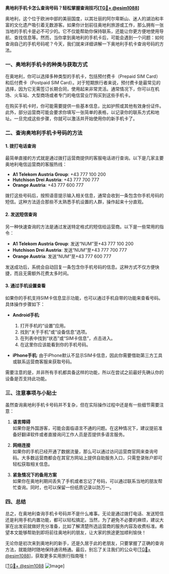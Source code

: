 **奥地利手机卡怎么查询号码？轻松掌握查询技巧[[TG💪+ @esim1088](https://t.me/s/esim1088)]**

奥地利，这个位于欧洲中部的美丽国度，以其壮丽的阿尔卑斯山、迷人的湖泊和丰富的文化遗产吸引着无数游客。如果你计划前往奥地利旅游或工作，那么拥有一张当地的手机卡是必不可少的。它不仅能帮助你保持联系，还能让你更方便地使用导航、查找信息等。然而，当你拿到奥地利的手机卡后，可能会遇到一个问题：如何查询自己的手机号码呢？今天，我们就来详细讲解一下奥地利手机卡查询号码的方法。

### 一、奥地利手机卡的种类与获取方式

在奥地利，你可以选择多种类型的手机卡，包括预付费卡（Prepaid SIM Card）和后付费卡（Postpaid SIM Card）。对于短期旅行者来说，预付费卡是最常见的选择，因为它无需签订长期合同，使用起来非常灵活。通常情况下，你可以在机场、火车站、大型商场或者专门的电信营业厅购买到这些手机卡。

在购买手机卡时，你可能需要提供一些基本信息，比如护照或其他有效身份证件。此外，部分运营商可能会要求你填写一张简单的表格，以记录你的联系方式和地址。一旦完成这些步骤，你就可以激活并开始使用你的新手机卡了。

### 二、查询奥地利手机卡号码的方法

#### 1. **拨打电话查询**
最简单直接的方式就是通过拨打运营商提供的客服电话进行查询。以下是几家主要奥地利电信运营商的客服热线：

- **A1 Telekom Austria Group**: +43 777 100 200  
- **Hutchison Drei Austria**: +43 777 700 777  
- **Orange Austria**: +43 777 600 777  

拨打这些号码后，按照语音提示输入相关信息，通常会收到一条包含你手机号码的短信。这种方法适合那些不太熟悉手机设置的人群，操作起来十分直观。

#### 2. **发送短信查询**
另一种快速查询的方法是通过发送特定格式的短信给运营商。以下是一些常用的指令：

- **A1 Telekom Austria Group**: 发送“NUM”至+43 777 100 200  
- **Hutchison Drei Austria**: 发送“NUM”至+43 777 700 777  
- **Orange Austria**: 发送“NUM”至+43 777 600 777  

发送成功后，系统会自动回复一条包含你手机号码的信息。这种方式不仅方便快捷，而且无需额外花费太多时间。

#### 3. **通过手机设置查看**
如果你的手机支持SIM卡信息显示功能，也可以通过手机自带的功能来查看号码。具体操作步骤如下：

- **Android手机**:
  1. 打开手机的“设置”应用。
  2. 找到“关于手机”或“设备信息”选项。
  3. 在列表中找到“状态”或“SIM卡信息”，点击进入。
  4. 在这里你应该能看到你的手机号码。

- **iPhone手机**:
  由于iPhone默认不显示SIM卡信息，因此你需要借助第三方工具或联系运营商客服来获取号码。

需要注意的是，并非所有手机都具备这样的功能，所以在尝试之前最好先确认你的设备是否支持此功能。

### 三、注意事项与小贴士

虽然查询奥地利手机卡号码并不复杂，但在实际操作过程中还是有一些细节需要注意：

1. **语言障碍**  
   如果你是外国游客，可能会面临语言不通的问题。在这种情况下，建议提前准备好翻译软件或者直接询问工作人员是否提供多语言服务。

2. **网络连接**  
   如果你的手机已经开通了数据流量，那么可以通过访问运营商官网来查询号码。大多数运营商都会在其官方网站上提供自助服务入口，只需登录账户即可轻松获取相关信息。

3. **紧急情况下的备用方案**  
   如果你在奥地利期间丢失了手机或者忘记了号码，可以通过联系当地的朋友帮忙查询。同时，也可以保留一份纸质记录以防万一。

### 四、总结

总之，在奥地利查询手机卡号码并不是什么难事。无论是通过拨打电话、发送短信还是利用手机内置功能，都可以轻松搞定。当然，为了避免不必要的麻烦，建议大家在出发前就做好充分准备，比如了解清楚所选运营商的服务内容及收费标准。希望本文能够帮助到即将前往奥地利的朋友，让大家的旅途更加顺利愉快！

无论你是初次来到奥地利的新手，还是久居于此的老朋友，只要掌握了正确的查询方法，就能随时随地保持通讯畅通。最后，别忘了关注我们的公众号[[TG💪+ @esim1088](https://t.me/s/esim1088)]，获取更多实用旅行指南哦！

[[TG💪+ @esim1088](https://t.me/s/esim1088) ![Image](https://i.postimg.cc/4NQfJmqS/Snipaste-2025-05-13-00-14-12.png)]